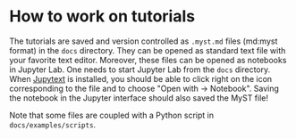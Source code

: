 # How to work on tutorials

The tutorials are saved and version controlled as `.myst.md` files (md:myst format) in
the `docs` directory. They can be opened as standard text file with your favorite text
editor. Moreover, these files can be opened as notebooks in Jupyter Lab. One needs to
start Jupyter Lab from the `docs` directory. When [Jupytext] is installed, you should be
able to click right on the icon corresponding to the file and to choose "Open with ->
Notebook". Saving the notebook in the Jupyter interface should also saved the MyST file!

Note that some files are coupled with a Python script in `docs/examples/scripts`.

[jupytext]: https://jupytext.readthedocs.io
